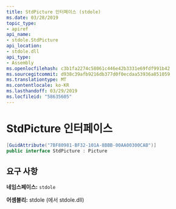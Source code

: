 ```yaml
---
title: StdPicture 인터페이스 (stdole)
ms.date: 03/28/2019
topic_type:
- apiref
api_name:
- stdole.StdPicture
api_location:
- stdole.dll
api_type:
- Assembly
ms.openlocfilehash: c3b1fa2274c58061c446e42b3331e69fdf991b42
ms.sourcegitcommit: d938c39afb9216db377d0f0ecdaa53936a851059
ms.translationtype: MT
ms.contentlocale: ko-KR
ms.lasthandoff: 03/29/2019
ms.locfileid: "58635605"
---
```

# <a name="stdpicture-interface"></a>StdPicture 인터페이스

```csharp
[GuidAttribute("7BF80981-BF32-101A-8BBB-00AA00300CAB")]
public interface StdPicture : Picture
```

## <a name="requirements"></a>요구 사항

**네임스페이스:** `stdole`

**어셈블리:** stdole (에서 stdole.dll)
